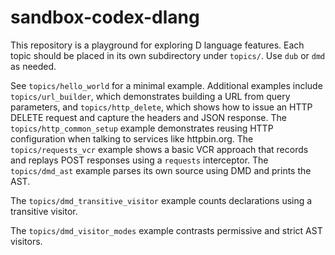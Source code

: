# sandbox-codex-dlang

This repository is a playground for exploring D language features.
Each topic should be placed in its own subdirectory under `topics/`.
Use `dub` or `dmd` as needed.

See `topics/hello_world` for a minimal example. Additional examples
include `topics/url_builder`, which demonstrates building a URL from
query parameters, and `topics/http_delete`, which shows how to issue an
HTTP DELETE request and capture the headers and JSON response. The
`topics/http_common_setup` example demonstrates reusing HTTP
configuration when talking to services like httpbin.org. The
`topics/requests_vcr` example shows a basic VCR approach that
records and replays POST responses using a `requests` interceptor. The `topics/dmd_ast` example parses its own source using DMD and prints the AST.

The `topics/dmd_transitive_visitor` example counts declarations using a transitive visitor.

The `topics/dmd_visitor_modes` example contrasts permissive and strict AST visitors.
